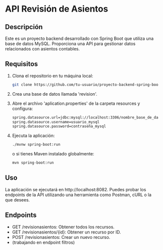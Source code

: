 ﻿# API Revisión de Asientos

## Descripción

Este es un proyecto backend desarrollado con Spring Boot que utiliza una base de datos MySQL. Proporciona una API para gestionar datos relacionados con asientos contables.

## Requisitos

1. Clona el repositorio en tu máquina local:
   
   ```bash
   git clone https://github.com/tu-usuario/proyecto-backend-spring-boot.git
   ```
   
3. Crea una base de datos llamada 'revision'.
   
4. Abre el archivo 'aplication.properties' de la carpeta resources y configura:

   ```bash
   spring.datasource.url=jdbc:mysql://localhost:3306/nombre_base_de_datos
   spring.datasource.username=usuario_mysql
   spring.datasource.password=contraseña_mysql
   ```
   
5. Ejecuta la aplicación:
    ```bash
    ./mvnw spring-boot:run
    ```
    o si tienes Maven instalado globalmente:
   ```bash
   mvn spring-boot:run
   ```
   
## Uso

La aplicación se ejecutará en http://localhost:8082. Puedes probar los endpoints de la API utilizando una herramienta como Postman, cURL o la que desees.

## Endpoints

* GET /revisionasientos: Obtener todos los recursos.
* GET /revisionasientos/{id}: Obtener un recurso por ID.
* POST /revisionasientos: Crear un nuevo recurso.
* (trabajando en endpoint filtros)


   
